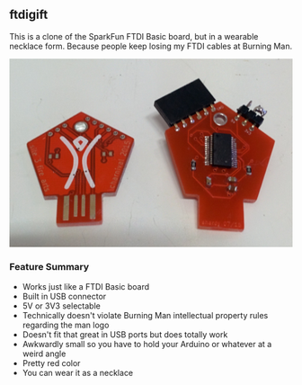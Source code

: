 ftdigift
--------

This is a clone of the SparkFun FTDI Basic board, but in a wearable necklace form. Because people keep losing my FTDI cables at Burning Man.

![ftdigift photo](docs/ftdigift.jpg)

### Feature Summary

* Works just like a FTDI Basic board
* Built in USB connector
* 5V or 3V3 selectable
* Technically doesn't violate Burning Man intellectual property rules regarding the man logo
* Doesn't fit that great in USB ports but does totally work
* Awkwardly small so you have to hold your Arduino or whatever at a weird angle
* Pretty red color
* You can wear it as a necklace

